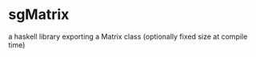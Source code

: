 sgMatrix
========

a haskell library exporting a Matrix class (optionally fixed size at compile time)
